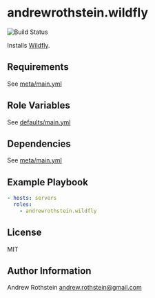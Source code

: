 andrewrothstein.wildfly
=========
![Build Status](https://github.com/andrewrothstein/ansible-wildfly/actions/workflows/build.yml/badge.svg)

Installs [Wildfly](http://wildfly.org/).

Requirements
------------

See [meta/main.yml](meta/main.yml)

Role Variables
--------------

See [defaults/main.yml](defaults/main.yml)

Dependencies
------------

See [meta/main.yml](meta/main.yml)

Example Playbook
----------------

```yml
- hosts: servers
  roles:
    - andrewrothstein.wildfly
```

License
-------

MIT

Author Information
------------------

Andrew Rothstein <andrew.rothstein@gmail.com>
